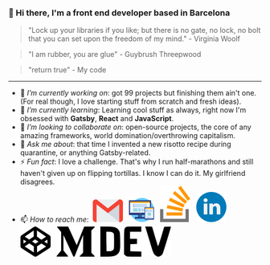 ### 👋 Hi there, I'm a front end developer based in Barcelona 

> "Lock up your libraries if you like; but there is no gate, no lock, no bolt that you can set upon the freedom of my mind." - Virginia Woolf

> "I am rubber, you are glue" - Guybrush Threepwood

> "return true" - My code 
-----

- 🔭 *I’m currently working on*: got 99 projects but finishing them ain't one. (For real though, I love starting stuff from scratch and fresh ideas).
- 🌱 *I’m currently learning*: Learning cool stuff as always, right now I'm obsessed with **Gatsby**, **React** and **JavaScript**. 
- 👯 *I’m looking to collaborate on*: open-source projects, the core of any amazing frameworks, world domination/overthrowing capitalism. 
- 💬 *Ask me about*: that time I invented a new risotto recipe during quarantine, or anything Gatsby-related.
- ⚡ *Fun fact*: I love a challenge. That's why I run half-marathons and still haven't given up on flipping tortillas. I know I can do it. My girlfriend disagrees.
- 📫 *How to reach me*: &nbsp;[![StackOverflow][1]][2] &nbsp; [![LinkedIn][3]][4] &nbsp; [![CodePen][5]][6] &nbsp; [![CodePen][7]][8] &nbsp; [![CodePen][9]][10] &nbsp; [![CodePen][11]][12] &nbsp; [![CodePen][13]][14]


[1]:  https://raw.githubusercontent.com/fbuireu/fbuireu/e1d63569c2132c328023d57f8ff69fb000b6b63c/assets/svg/mail.svg
[2]:  mailto:fbuireu@gmail.com "Email"

[3]:  https://raw.githubusercontent.com/fbuireu/fbuireu/e1d63569c2132c328023d57f8ff69fb000b6b63c/assets/svg/web.svg
[4]:  https://ferranbuireu.dev "Personal Website"

[5]:  https://raw.githubusercontent.com/fbuireu/fbuireu/e1d63569c2132c328023d57f8ff69fb000b6b63c/assets/svg/stack-overflow.svg
[6]:  https://stackoverflow.com/users/5585371/ferran-buireu "StackOverflow Profile"

[7]:  https://raw.githubusercontent.com/fbuireu/fbuireu/e1d63569c2132c328023d57f8ff69fb000b6b63c/assets/svg/linkedin.svg
[8]:  https://www.linkedin.com/in/ferran-buireu/ "LinkedIn Profile"

[9]:  https://raw.githubusercontent.com/fbuireu/fbuireu/e1d63569c2132c328023d57f8ff69fb000b6b63c/assets/svg/codepen.svg
[10]:  https://codepen.io/fbuireu "CodePen Profile"

[11]:  https://raw.githubusercontent.com/fbuireu/fbuireu/e1d63569c2132c328023d57f8ff69fb000b6b63c/assets/svg/medium.svg
[12]:  https://medium.com/@fbuireu "Medium Profile"

[13]:  https://raw.githubusercontent.com/fbuireu/fbuireu/e1d63569c2132c328023d57f8ff69fb000b6b63c/assets/svg/dev.svg
[14]: https://dev.to/fbuireu "Dev Profile"

[15]:  https://raw.githubusercontent.com/fbuireu/fbuireu/e1d63569c2132c328023d57f8ff69fb000b6b63c/assets/svg/twitter.svg
[16]:  https://twitter.com/fbuireu "Twitter Profile"

[17]:  https://raw.githubusercontent.com/fbuireu/fbuireu/e1d63569c2132c328023d57f8ff69fb000b6b63c/assets/svg/strava.svg
[18]:  https://www.strava.com/athletes/19488414 "Strava Profile"